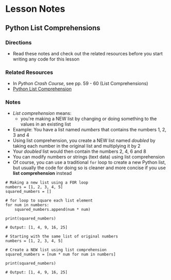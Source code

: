 # Lesson Notes
## Python List Comprehensions

### Directions
- Read these notes and check out the related resources before you start writing any code for this lesson

### Related Resources
- In *Python Crash Course*, see pp. 59 - 60 (List Comprehensions)
- [Python List Comprehension](https://www.programiz.com/python-programming/list-comprehension)


### Notes

- *List comprehension* means:
    - you're making a NEW list by changing or doing something to the values in an existing list
- Example: You have a list named *numbers* that contains the numbers 1, 2, 3 and 4
- Using list comprehension, you create a NEW list named *doubled* by taking each number in the original list and multiplying it by 2
- Your *doubled* list would then contain the numbers 2, 4, 6 and 8
- You can modify numbers or strings (text data) using list comprehension
- Of course, you can use a traditional `for` loop to create a new Python list, but usually the code for doing so is cleaner and more concise if you use **list comprehension** instead

```
# Making a new list using a FOR loop
numbers = [1, 2, 3, 4, 5]
squared_numbers = []

# for loop to square each list element
for num in numbers:
    squared_numbers.append(num * num)
    
print(squared_numbers)

# Output: [1, 4, 9, 16, 25]

# Starting with the same list of original numbers
numbers = [1, 2, 3, 4, 5]

# Create a NEW list using list comprehension
squared_numbers = [num * num for num in numbers]

print(squared_numbers)

# Output: [1, 4, 9, 16, 25]
```
